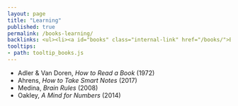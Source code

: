 ```yaml
---
layout: page
title: "Learning"
published: true
permalink: /books-learning/
backlinks: <ul><li><a id="books" class="internal-link" href="/books/">Books</a></li></ul>
tooltips: 
- path: tooltip_books.js
---
```


* Adler & Van Doren, *How to Read a Book* (1972)
* Ahrens, *How to Take Smart Notes* (2017)
* Medina, *Brain Rules* (2008)
* Oakley, *A Mind for Numbers* (2014)
